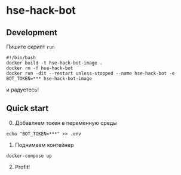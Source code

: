 # hse-hack-bot

## Development

Пишите скрипт `run`
```
#!/bin/bash
docker build -t hse-hack-bot-image .
docker rm -f hse-hack-bot
docker run -dit --restart unless-stopped --name hse-hack-bot -e BOT_TOKEN=*** hse-hack-bot-image
```
и радуетесь!

## Quick start

0. Добавляем токен в переменную среды
```
echo "BOT_TOKEN=***" >> .env
```

1. Поднимаем контейнер
```
docker-compose up
```
2. Profit!